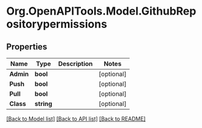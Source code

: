 # Org.OpenAPITools.Model.GithubRepositorypermissions

## Properties

Name | Type | Description | Notes
------------ | ------------- | ------------- | -------------
**Admin** | **bool** |  | [optional] 
**Push** | **bool** |  | [optional] 
**Pull** | **bool** |  | [optional] 
**Class** | **string** |  | [optional] 

[[Back to Model list]](../README.md#documentation-for-models) [[Back to API list]](../README.md#documentation-for-api-endpoints) [[Back to README]](../README.md)

